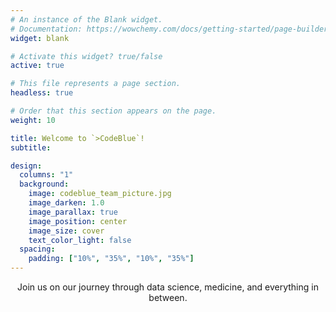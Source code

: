 ```yaml
---
# An instance of the Blank widget.
# Documentation: https://wowchemy.com/docs/getting-started/page-builder/
widget: blank

# Activate this widget? true/false
active: true

# This file represents a page section.
headless: true

# Order that this section appears on the page.
weight: 10

title: Welcome to `>CodeBlue`!
subtitle:

design:
  columns: "1"
  background:
    image: codeblue_team_picture.jpg
    image_darken: 1.0
    image_parallax: true
    image_position: center
    image_size: cover
    text_color_light: false
  spacing:
    padding: ["10%", "35%", "10%", "35%"]
---
```


<p style="text-align: center;">
Join us on our journey through data science, medicine, and everything in between.
</p>
